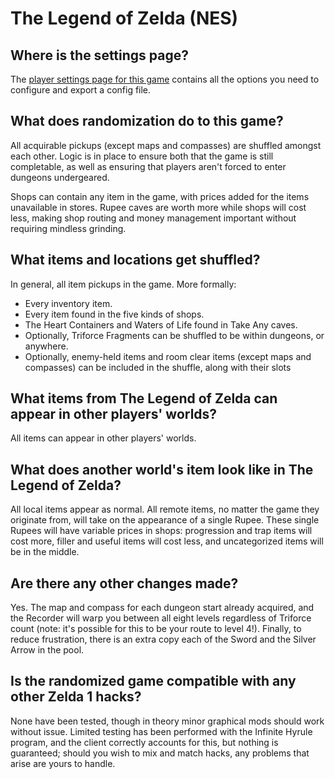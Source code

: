 # The Legend of Zelda (NES)

## Where is the settings page?

The [player settings page for this game](../player-settings) contains all the options you need to configure and export a
config file.

## What does randomization do to this game?

All acquirable pickups (except maps and compasses) are shuffled amongst each other. Logic is in place to ensure both
that the game is still completable, as well as ensuring that players aren't forced to enter dungeons undergeared.

Shops can contain any item in the game, with prices added for the items unavailable in stores. Rupee caves are worth
more while shops will cost less, making shop routing and money management important without requiring mindless grinding.

## What items and locations get shuffled?

In general, all item pickups in the game. More formally:

- Every inventory item.
- Every item found in the five kinds of shops.
- The Heart Containers and Waters of Life found in Take Any caves.
- Optionally, Triforce Fragments can be shuffled to be within dungeons, or anywhere.
- Optionally, enemy-held items and room clear items (except maps and compasses) can be included in the shuffle, along 
with their slots

## What items from The Legend of Zelda can appear in other players' worlds?

All items can appear in other players' worlds.

## What does another world's item look like in The Legend of Zelda?

All local items appear as normal. All remote items, no matter the game they originate from, will take on the appearance
of a single Rupee. These single Rupees will have variable prices in shops: progression and trap items will cost more, 
filler and useful items will cost less, and uncategorized items will be in the middle.

## Are there any other changes made?

Yes. The map and compass for each dungeon start already acquired, and the Recorder will warp you between all eight
levels regardless of Triforce count (note: it's possible for this to be your route to level 4!). Finally, to reduce
frustration, there is an extra copy each of the Sword and the Silver Arrow in the pool.

## Is the randomized game compatible with any other Zelda 1 hacks?

None have been tested, though in theory minor graphical mods should work without issue. Limited testing has been 
performed with the Infinite Hyrule program, and the client correctly accounts for this, but nothing is guaranteed;
should you wish to mix and match hacks, any problems that arise are yours to handle.
